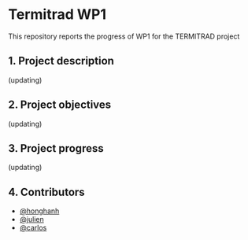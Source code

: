 # Termitrad WP1

This repository reports the progress of WP1 for the TERMITRAD project

## 1. Project description

(updating)

## 2. Project objectives

(updating)

## 3. Project progress

(updating)

## 4. Contributors

- [@honghanh](https://github.com/honghanhh)
- [@julien](https://github.com/jdelaunay) 
- [@carlos](https://github.com/cic4k)

